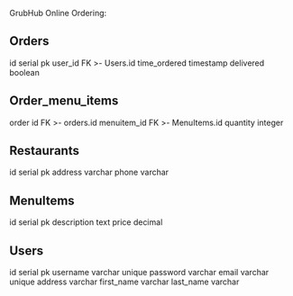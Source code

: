 GrubHub Online Ordering:

## Orders

id serial pk
user_id FK >- Users.id
time_ordered timestamp
delivered boolean

## Order_menu_items

order id FK >- orders.id
menuitem_id FK >- MenuItems.id
quantity integer

## Restaurants

id serial pk
address varchar
phone varchar

## MenuItems

id serial pk
description text
price decimal

## Users

id serial pk
username varchar unique
password varchar
email varchar unique
address varchar
first_name varchar
last_name varchar
